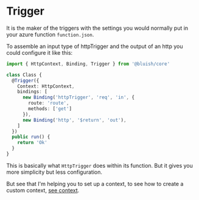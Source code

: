 # Trigger

It is the maker of the triggers with the settings you would normally put in your azure function `function.json`.

To assemble an input type of httpTrigger and the output of an http you could configure it like this:

```ts
import { HttpContext, Binding, Trigger } from '@bluish/core'

class Class {
  @Trigger({
    Context: HttpContext,
    bindings: [
      new Binding('httpTrigger', 'req', 'in', {
        route: 'route',
        methods: ['get']
      }),
      new Binding('http', '$return', 'out'),
    ]
  })
  public run() {
    return 'Ok'
  }
}
```

This is basically what `HttpTrigger` does within its function. But it gives you more simplicity but less configuration.

But see that I'm helping you to set up a context, to see how to create a custom context, [see context](../context.md).